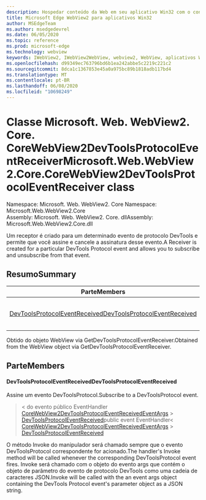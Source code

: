 ```yaml
---
description: Hospedar conteúdo da Web em seu aplicativo Win32 com o controle WebView2 do Microsoft Edge
title: Microsoft Edge WebView2 para aplicativos Win32
author: MSEdgeTeam
ms.author: msedgedevrel
ms.date: 06/05/2020
ms.topic: reference
ms.prod: microsoft-edge
ms.technology: webview
keywords: IWebView2, IWebView2WebView, webview2, WebView, aplicativos Win32, Win32, Edge, ICoreWebView2, ICoreWebView2Controller, controle do navegador, HTML Edge
ms.openlocfilehash: d99349ec763796bd6b1ea242abbe5c2219c221c2
ms.sourcegitcommit: 8dca1c1367853e45a0a975bc89b1818adb117bd4
ms.translationtype: MT
ms.contentlocale: pt-BR
ms.lasthandoff: 06/08/2020
ms.locfileid: "10698249"
---
```

# <span data-ttu-id="1a84f-104">Classe Microsoft. Web. WebView2. Core. CoreWebView2DevToolsProtocolEventReceiver</span><span class="sxs-lookup"><span data-stu-id="1a84f-104">Microsoft.Web.WebView2.Core.CoreWebView2DevToolsProtocolEventReceiver class</span></span> 

<span data-ttu-id="1a84f-105">Namespace: Microsoft. Web. WebView2. Core </span><span class="sxs-lookup"><span data-stu-id="1a84f-105">Namespace: Microsoft.Web.WebView2.Core</span></span>\
<span data-ttu-id="1a84f-106">Assembly: Microsoft. Web. WebView2. Core. dll</span><span class="sxs-lookup"><span data-stu-id="1a84f-106">Assembly: Microsoft.Web.WebView2.Core.dll</span></span>

<span data-ttu-id="1a84f-107">Um receptor é criado para um determinado evento de protocolo DevTools e permite que você assine e cancele a assinatura desse evento.</span><span class="sxs-lookup"><span data-stu-id="1a84f-107">A Receiver is created for a particular DevTools Protocol event and allows you to subscribe and unsubscribe from that event.</span></span>

## <span data-ttu-id="1a84f-108">Resumo</span><span class="sxs-lookup"><span data-stu-id="1a84f-108">Summary</span></span>

 <span data-ttu-id="1a84f-109">Parte</span><span class="sxs-lookup"><span data-stu-id="1a84f-109">Members</span></span>                        | <span data-ttu-id="1a84f-110">Descrições</span><span class="sxs-lookup"><span data-stu-id="1a84f-110">Descriptions</span></span>
--------------------------------|---------------------------------------------
[<span data-ttu-id="1a84f-111">DevToolsProtocolEventReceived</span><span class="sxs-lookup"><span data-stu-id="1a84f-111">DevToolsProtocolEventReceived</span></span>](#devtoolsprotocoleventreceived) | <span data-ttu-id="1a84f-112">Assine um evento DevToolsProtocol.</span><span class="sxs-lookup"><span data-stu-id="1a84f-112">Subscribe to a DevToolsProtocol event.</span></span>

<span data-ttu-id="1a84f-113">Obtido do objeto WebView via GetDevToolsProtocolEventReceiver.</span><span class="sxs-lookup"><span data-stu-id="1a84f-113">Obtained from the WebView object via GetDevToolsProtocolEventReceiver.</span></span>

## <span data-ttu-id="1a84f-114">Parte</span><span class="sxs-lookup"><span data-stu-id="1a84f-114">Members</span></span>

#### <span data-ttu-id="1a84f-115">DevToolsProtocolEventReceived</span><span class="sxs-lookup"><span data-stu-id="1a84f-115">DevToolsProtocolEventReceived</span></span> 

<span data-ttu-id="1a84f-116">Assine um evento DevToolsProtocol.</span><span class="sxs-lookup"><span data-stu-id="1a84f-116">Subscribe to a DevToolsProtocol event.</span></span>

> <span data-ttu-id="1a84f-117">< do evento público EventHandler [CoreWebView2DevToolsProtocolEventReceivedEventArgs](microsoft-web-webview2-core-corewebview2devtoolsprotocoleventreceivedeventargs.md)  >  [DevToolsProtocolEventReceived](#devtoolsprotocoleventreceived)</span><span class="sxs-lookup"><span data-stu-id="1a84f-117">public event EventHandler< [CoreWebView2DevToolsProtocolEventReceivedEventArgs](microsoft-web-webview2-core-corewebview2devtoolsprotocoleventreceivedeventargs.md) > [DevToolsProtocolEventReceived](#devtoolsprotocoleventreceived)</span></span>

<span data-ttu-id="1a84f-118">O método Invoke do manipulador será chamado sempre que o evento DevToolsProtocol correspondente for acionado.</span><span class="sxs-lookup"><span data-stu-id="1a84f-118">The handler's Invoke method will be called whenever the corresponding DevToolsProtocol event fires.</span></span> <span data-ttu-id="1a84f-119">Invoke será chamado com o objeto do evento args que contém o objeto de parâmetro do evento de protocolo DevTools como uma cadeia de caracteres JSON.</span><span class="sxs-lookup"><span data-stu-id="1a84f-119">Invoke will be called with the an event args object containing the DevTools Protocol event's parameter object as a JSON string.</span></span>

